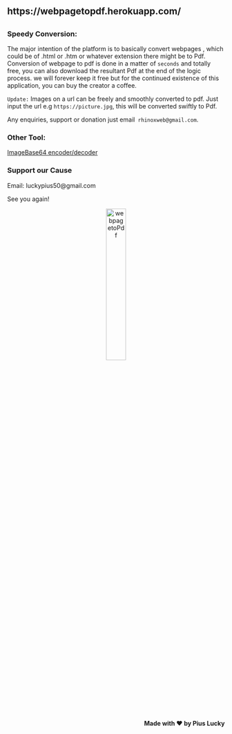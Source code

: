 <h2>https://webpagetopdf.herokuapp.com/<h2>
<h3>Speedy <span class="code_color">Conversion:</span></h3>
The major intention of the platform is to basically convert webpages , which could be of .html or .htm or whatever extension there might be to Pdf. Conversion of webpage to pdf is done in a matter of <code class="code_color">seconds</code> and totally
free, you can also download the resultant Pdf at the end of the logic process. we will forever keep it free but for the continued existence of this application, you can buy the creator a coffee. 
<p> <code class="code_color">Update:</code> Images on a url can be freely and smoothly converted to pdf. Just input the url e.g <code class="code_color">https://picture.jpg</code>,  this will be converted swiftly to Pdf.</p>
Any enquiries, support or donation just email<code class="code_color">&nbsp;rhinoxweb@gmail.com</code>. 
<h3>Other <span class="code_color">Tool:</span></h3>
<a href="https://imagebase64.herokuapp.com/" class="link-text" target="_blank">ImageBase64 encoder/decoder</a>
<h3 id="contact"> <span class="code_color">Support</span> our Cause</h3>
<p class="small-text">Email: luckypius50@gmail.com</p>     
  <p>See you again!</p>
<p align="center">
  <img src="https://webpagetopdf.herokuapp.com/main/static/img/logo_new.svg" width="30%" title="webpagetoPdf">
</p>
<p align="right"><b> Made with &#x2764; by Pius Lucky </b></p>
